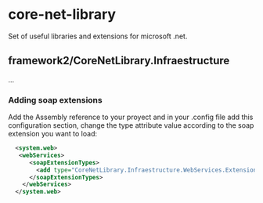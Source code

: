core-net-library
================

Set of useful libraries and extensions for microsoft .net.

framework2/CoreNetLibrary.Infraestructure
---------------------

...


### Adding soap extensions
  
Add the Assembly reference to your proyect and in your .config file add this configuration section, change the type attribute value according to the soap extension you want to load:
```xml
  <system.web>
   <webServices>
      <soapExtensionTypes>
        <add type="CoreNetLibrary.Infraestructure.WebServices.Extensions.EncoderExtension, CoreNetLibrary.Infraestructure" priority="1" group="0"/>
      </soapExtensionTypes>
    </webServices>
  </system.web>
```
